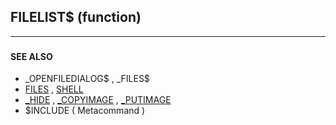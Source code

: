 ## FILELIST$ (function)
---

### 

#### SEE ALSO
* _OPENFILEDIALOG$ , _FILES$
* [FILES](./FILES.md) , [SHELL](./SHELL.md)
* [_HIDE](./_HIDE.md) , [_COPYIMAGE](./_COPYIMAGE.md) , [_PUTIMAGE](./_PUTIMAGE.md)
* $INCLUDE ( Metacommand )

